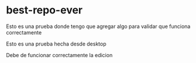 # best-repo-ever

Esto es una prueba donde tengo que agregar algo para validar que funciona correctamente

Esto es una prueba hecha desde desktop

Debe de funcionar correctamente la edicion